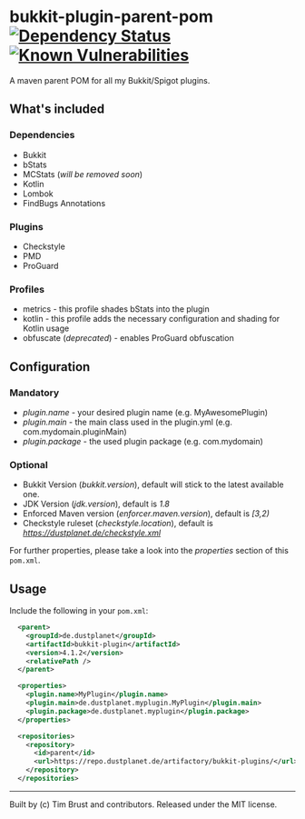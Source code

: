 bukkit-plugin-parent-pom
[![Dependency Status](https://beta.gemnasium.com/badges/github.com/timbru31/bukkit-plugin-parent-pom.svg)](https://beta.gemnasium.com/projects/github.com/timbru31/bukkit-plugin-parent-pom)
[![Known Vulnerabilities](https://snyk.io/test/github/timbru31/bukkit-plugin-parent-pom/badge.svg)](https://snyk.io/test/github/timbru31/bukkit-plugin-parent-pom)
===

A maven parent POM for all my Bukkit/Spigot plugins.

## What's included

### Dependencies

* Bukkit
* bStats
* MCStats (*will be removed soon*)
* Kotlin
* Lombok
* FindBugs Annotations

### Plugins

* Checkstyle
* PMD
* ProGuard

### Profiles

* metrics - this profile shades bStats into the plugin
* kotlin - this profile adds the necessary configuration and shading for Kotlin usage
* obfuscate (*deprecated*) - enables ProGuard obfuscation

## Configuration

### Mandatory

* *plugin.name* - your desired plugin name (e.g. MyAwesomePlugin)
* *plugin.main* - the main class used in the plugin.yml (e.g. com.mydomain.pluginMain)
* *plugin.package* - the used plugin package (e.g. com.mydomain)

### Optional

* Bukkit Version (*bukkit.version*), default will stick to the latest available one.
* JDK Version (*jdk.version*), default is *1.8*
* Enforced Maven version (*enforcer.maven.version*), default is *[3,2)*
* Checkstyle ruleset (*checkstyle.location*), default is *https://dustplanet.de/checkstyle.xml*

For further properties, please take a look into the *properties* section of this `pom.xml`.

## Usage

Include the following in your `pom.xml`:

```xml
  <parent>
    <groupId>de.dustplanet</groupId>
    <artifactId>bukkit-plugin</artifactId>
    <version>4.1.2</version>
    <relativePath />
  </parent>

  <properties>
    <plugin.name>MyPlugin</plugin.name>
    <plugin.main>de.dustplanet.myplugin.MyPlugin</plugin.main>
    <plugin.package>de.dustplanet.myplugin</plugin.package>
  </properties>

  <repositories>
    <repository>
      <id>parent</id>
      <url>https://repo.dustplanet.de/artifactory/bukkit-plugins/</url>
    </repository>
  </repositories>
```

---
Built by (c) Tim Brust and contributors. Released under the MIT license.
